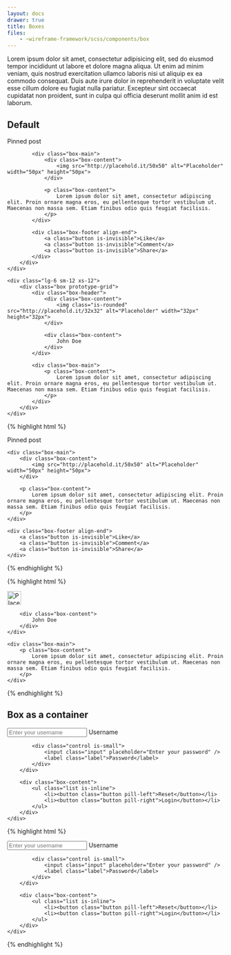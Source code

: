 ```yaml
---
layout: docs
drawer: true
title: Boxes
files:
    - ~wireframe-framework/scss/components/box
---
```


Lorem ipsum dolor sit amet, consectetur adipisicing elit, sed do eiusmod tempor incididunt ut labore et dolore magna aliqua. Ut enim ad minim veniam, quis nostrud exercitation ullamco laboris nisi ut aliquip ex ea commodo consequat. Duis aute irure dolor in reprehenderit in voluptate velit esse cillum dolore eu fugiat nulla pariatur. Excepteur sint occaecat cupidatat non proident, sunt in culpa qui officia deserunt mollit anim id est laborum.

## Default

<div class="grid">
    <div class="lg-6 sm-12 xs-12">
        <div class="box prototype-grid">
            <p class="box-header">
                Pinned post
            </p>

            <div class="box-main">
                <div class="box-content">
                    <img src="http://placehold.it/50x50" alt="Placeholder" width="50px" height="50px">
                </div>

                <p class="box-content">
                    Lorem ipsum dolor sit amet, consectetur adipiscing elit. Proin ornare magna eros, eu pellentesque tortor vestibulum ut. Maecenas non massa sem. Etiam finibus odio quis feugiat facilisis.
                </p>
            </div>

            <div class="box-footer align-end">
                <a class="button is-invisible">Like</a>
                <a class="button is-invisible">Comment</a>
                <a class="button is-invisible">Share</a>
            </div>
        </div>
    </div>

    <div class="lg-6 sm-12 xs-12">
        <div class="box prototype-grid">
            <div class="box-header">
                <div class="box-content">
                    <img class="is-rounded" src="http://placehold.it/32x32" alt="Placeholder" width="32px" height="32px">
                </div>

                <div class="box-content">
                    John Doe
                </div>
            </div>

            <div class="box-main">
                <p class="box-content">
                    Lorem ipsum dolor sit amet, consectetur adipiscing elit. Proin ornare magna eros, eu pellentesque tortor vestibulum ut. Maecenas non massa sem. Etiam finibus odio quis feugiat facilisis.
                </p>
            </div>
        </div>
    </div>
</div>

{% highlight html %}
<div class="box">
    <p class="box-header">
        Pinned post
    </p>

    <div class="box-main">
        <div class="box-content">
            <img src="http://placehold.it/50x50" alt="Placeholder" width="50px" height="50px">
        </div>

        <p class="box-content">
            Lorem ipsum dolor sit amet, consectetur adipiscing elit. Proin ornare magna eros, eu pellentesque tortor vestibulum ut. Maecenas non massa sem. Etiam finibus odio quis feugiat facilisis.
        </p>
    </div>

    <div class="box-footer align-end">
        <a class="button is-invisible">Like</a>
        <a class="button is-invisible">Comment</a>
        <a class="button is-invisible">Share</a>
    </div>
</div>
{% endhighlight %}

{% highlight html %}
<div class="box">
    <div class="box-header">
        <div class="box-content">
            <img class="is-rounded" src="http://placehold.it/32x32" alt="Placeholder" width="32px" height="32px">
        </div>

        <div class="box-content">
            John Doe
        </div>
    </div>

    <div class="box-main">
        <p class="box-content">
            Lorem ipsum dolor sit amet, consectetur adipiscing elit. Proin ornare magna eros, eu pellentesque tortor vestibulum ut. Maecenas non massa sem. Etiam finibus odio quis feugiat facilisis.
        </p>
    </div>
</div>
{% endhighlight %}

## Box as a container

<div class="box prototype-grid">
    <div class="box-main align-middle align-between">
        <div class="box-content">
            <div class="control is-small">
                <input class="input" placeholder="Enter your username" />
                <label class="label">Username</label>
            </div>

            <div class="control is-small">
                <input class="input" placeholder="Enter your password" />
                <label class="label">Password</label>
            </div>
        </div>

        <div class="box-content">
            <ul class="list is-inline">
                <li><button class="button pill-left">Reset</button></li>
                <li><button class="button pill-right">Login</button></li>
            </ul>
        </div>
    </div>
</div>

{% highlight html %}
<div class="box">
    <div class="box-main align-middle align-between">
        <div class="box-content">
            <div class="control is-small">
                <input class="input" placeholder="Enter your username" />
                <label class="label">Username</label>
            </div>

            <div class="control is-small">
                <input class="input" placeholder="Enter your password" />
                <label class="label">Password</label>
            </div>
        </div>

        <div class="box-content">
            <ul class="list is-inline">
                <li><button class="button pill-left">Reset</button></li>
                <li><button class="button pill-right">Login</button></li>
            </ul>
        </div>
    </div>
</div>
{% endhighlight %}
